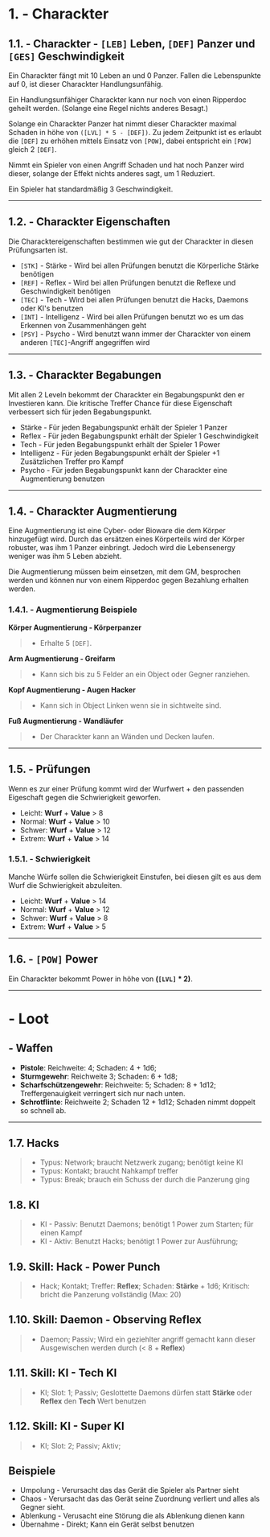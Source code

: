# 1. - Charackter

## 1.1. - Charackter - `[LEB]` Leben, `[DEF]` Panzer und `[GES]` Geschwindigkeit

Ein Charackter fängt mit 10 Leben an und 0 Panzer.
Fallen die Lebenspunkte auf 0, ist dieser Charackter Handlungsunfähig.

Ein Handlungsunfähiger Charackter kann nur noch von einen Ripperdoc geheilt werden. (Solange eine Regel nichts anderes Besagt.)

Solange ein Charackter Panzer hat nimmt dieser Charackter maximal Schaden in höhe von `([LVL] * 5 - [DEF])`. 
Zu jedem Zeitpunkt ist es erlaubt die `[DEF]` zu erhöhen mittels Einsatz von `[POW]`, dabei entspricht ein `[POW]` gleich 2 `[DEF]`. 

Nimmt ein Spieler von einen Angriff Schaden und hat noch Panzer wird dieser, solange der Effekt nichts anderes sagt, um 1 Reduziert.

Ein Spieler hat standardmäßig 3 Geschwindigkeit.

---

## 1.2. - Charackter Eigenschaften

Die Characktereigenschaften bestimmen wie gut der Charackter in diesen Prüfungsarten ist.

- `[STK]` - Stärke - Wird bei allen Prüfungen benutzt die Körperliche Stärke benötigen
- `[REF]` - Reflex - Wird bei allen Prüfungen benutzt die Reflexe und Geschwindigkeit benötigen
- `[TEC]` - Tech - Wird bei allen Prüfungen benutzt die Hacks, Daemons oder KI's benutzen
- `[INT]` - Intelligenz - Wird bei allen Prüfungen benutzt wo es um das Erkennen von Zusammenhängen geht
- `[PSY]` - Psycho - Wird benutzt wann immer der Charackter von einem anderen `[TEC]`-Angriff angegriffen wird

---

## 1.3. - Charackter Begabungen

Mit allen 2 Leveln bekommt der Charackter ein Begabungspunkt den er Investieren kann.
Die kritische Treffer Chance für diese Eigenschaft verbessert sich für jeden Begabungspunkt.

- Stärke - Für jeden Begabungspunkt erhält der Spieler 1 Panzer
- Reflex - Für jeden Begabungspunkt erhält der Spieler 1 Geschwindigkeit
- Tech - Für jeden Begabungspunkt erhält der Spieler 1 Power
- Intelligenz - Für jeden Begabungspunkt erhält der Spieler +1 Zusätzlichen Treffer pro Kampf
- Psycho - Für jeden Begabungspunkt kann der Charackter eine Augmentierung benutzen

---

## 1.4. - Charackter Augmentierung

Eine Augmentierung ist eine Cyber- oder Bioware die dem Körper hinzugefügt wird. Durch das ersätzen eines Körperteils wird der Körper robuster, was ihm 1 Panzer einbringt. Jedoch wird die Lebensenergy weniger was ihm 5 Leben abzieht.

Die Augmentierung müssen beim einsetzen, mit dem GM, besprochen werden und können nur von einem Ripperdoc gegen Bezahlung erhalten werden.

### 1.4.1. - Augmentierung Beispiele

__Körper Augmentierung - Körperpanzer__

> - Erhalte 5 `[DEF]`.

__Arm Augmentierung - Greifarm__

> - Kann sich bis zu 5 Felder an ein Object oder Gegner ranziehen.

__Kopf Augmentierung - Augen Hacker__

> - Kann sich in Object Linken wenn sie in sichtweite sind.

__Fuß Augmentierung - Wandläufer__

> - Der Charackter kann an Wänden und Decken laufen.

---

## 1.5. - Prüfungen

Wenn es zur einer Prüfung kommt wird der Wurfwert + den passenden Eigeschaft gegen die Schwierigkeit geworfen.

- Leicht: __Wurf__ + __Value__ > 8
- Normal: __Wurf__ + __Value__ > 10
- Schwer: __Wurf__ + __Value__ > 12
- Extrem: __Wurf__ + __Value__ > 14

### 1.5.1. - Schwierigkeit

Manche Würfe sollen die Schwierigkeit Einstufen, bei diesen gilt es aus dem Wurf die Schwierigkeit abzuleiten.

- Leicht: __Wurf__ + __Value__ > 14
- Normal: __Wurf__ + __Value__ > 12
- Schwer: __Wurf__ + __Value__ > 8
- Extrem: __Wurf__ + __Value__ > 5

---

## 1.6. - `[POW]` Power

Ein Charackter bekommt Power in höhe von __(`[LVL]` * 2)__.

---

# - Loot

## - Waffen

- __Pistole__: Reichweite: 4; Schaden: 4 + 1d6;
- __Sturmgewehr__: Reichweite 3; Schaden: 6 + 1d8;
- __Scharfschützengewehr__: Reichweite: 5; Schaden: 8 + 1d12; Treffergenauigkeit verringert sich nur nach unten.
- __Schrotflinte__: Reichweite 2; Schaden 12 + 1d12; Schaden nimmt doppelt so schnell ab.

---

## 1.7. Hacks
> - Typus: Network; braucht Netzwerk zugang; benötigt keine KI
> - Typus: Kontakt; braucht Nahkampf treffer
> - Typus: Break; brauch ein Schuss der durch die Panzerung ging

## 1.8. KI
> - KI - Passiv: Benutzt Daemons; benötigt 1 Power zum Starten; für einen Kampf
> - KI - Aktiv: Benutzt Hacks; benötigt 1 Power zur Ausführung;

## 1.9. Skill: Hack - Power Punch
> - Hack; Kontakt; Treffer: __Reflex__; Schaden: __Stärke__ + 1d6; Kritisch: bricht die Panzerung vollständig (Max: 20)

## 1.10. Skill: Daemon - Observing Reflex
> - Daemon; Passiv; Wird ein geziehlter angriff gemacht kann dieser Ausgewischen werden durch (< 8 + __Reflex__)

## 1.11. Skill: KI - Tech KI
> - KI; Slot: 1; Passiv; Geslottette Daemons dürfen statt __Stärke__ oder __Reflex__ den __Tech__ Wert benutzen

## 1.12. Skill: KI - Super KI
> - KI; Slot: 2; Passiv; Aktiv;

## Beispiele

- Umpolung - Verursacht das das Gerät die Spieler als Partner sieht
- Chaos - Verursacht das das Gerät seine Zuordnung verliert und alles als Gegner sieht.
- Ablenkung - Verusacht eine Störung die als Ablenkung dienen kann
- Übernahme - Direkt; Kann ein Gerät selbst benutzen